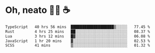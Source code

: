 # Oh, neato 🧑‍💻 ☕

<!--START_SECTION:waka-->

```txt
TypeScript   40 hrs 56 mins  ███████████████████▒░░░░░   77.45 %
Rust         4 hrs 25 mins   ██░░░░░░░░░░░░░░░░░░░░░░░   08.37 %
Lua          3 hrs 12 mins   █▓░░░░░░░░░░░░░░░░░░░░░░░   06.08 %
JavaScript   1 hr 20 mins    ▓░░░░░░░░░░░░░░░░░░░░░░░░   02.53 %
SCSS         41 mins         ▒░░░░░░░░░░░░░░░░░░░░░░░░   01.32 %
```

<!--END_SECTION:waka-->
